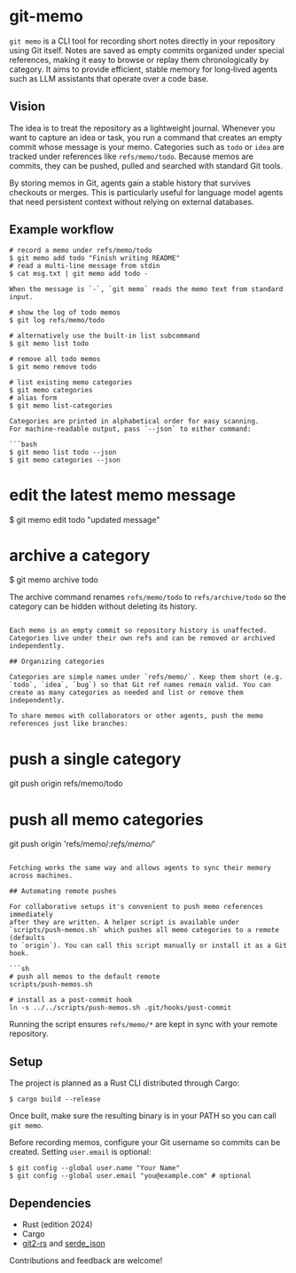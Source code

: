 # git-memo

`git memo` is a CLI tool for recording short notes directly in your repository using Git itself. Notes are saved as empty commits organized under special references, making it easy to browse or replay them chronologically by category. It aims to provide efficient, stable memory for long‑lived agents such as LLM assistants that operate over a code base.

## Vision

The idea is to treat the repository as a lightweight journal. Whenever you want to capture an idea or task, you run a command that creates an empty commit whose message is your memo. Categories such as `todo` or `idea` are tracked under references like `refs/memo/todo`. Because memos are commits, they can be pushed, pulled and searched with standard Git tools.

By storing memos in Git, agents gain a stable history that survives checkouts or merges. This is particularly useful for language model agents that need persistent context without relying on external databases.

## Example workflow

```
# record a memo under refs/memo/todo
$ git memo add todo "Finish writing README"
# read a multi-line message from stdin
$ cat msg.txt | git memo add todo -

When the message is `-`, `git memo` reads the memo text from standard input.

# show the log of todo memos
$ git log refs/memo/todo

# alternatively use the built-in list subcommand
$ git memo list todo

# remove all todo memos
$ git memo remove todo

# list existing memo categories
$ git memo categories
# alias form
$ git memo list-categories

Categories are printed in alphabetical order for easy scanning.
For machine-readable output, pass `--json` to either command:

```bash
$ git memo list todo --json
$ git memo categories --json
```

# edit the latest memo message
$ git memo edit todo "updated message"

# archive a category
$ git memo archive todo

The archive command renames `refs/memo/todo` to `refs/archive/todo` so
the category can be hidden without deleting its history.
```

Each memo is an empty commit so repository history is unaffected. Categories live under their own refs and can be removed or archived independently.

## Organizing categories

Categories are simple names under `refs/memo/`. Keep them short (e.g. `todo`, `idea`, `bug`) so that Git ref names remain valid. You can create as many categories as needed and list or remove them independently.

To share memos with collaborators or other agents, push the memo references just like branches:

```
# push a single category
git push origin refs/memo/todo

# push all memo categories
git push origin 'refs/memo/*:refs/memo/*'
```

Fetching works the same way and allows agents to sync their memory across machines.

## Automating remote pushes

For collaborative setups it's convenient to push memo references immediately
after they are written. A helper script is available under
`scripts/push-memos.sh` which pushes all memo categories to a remote (defaults
to `origin`). You can call this script manually or install it as a Git hook.

```sh
# push all memos to the default remote
scripts/push-memos.sh

# install as a post-commit hook
ln -s ../../scripts/push-memos.sh .git/hooks/post-commit
```

Running the script ensures `refs/memo/*` are kept in sync with your remote
repository.

## Setup

The project is planned as a Rust CLI distributed through Cargo:

```
$ cargo build --release
```

Once built, make sure the resulting binary is in your PATH so you can call `git memo`.

Before recording memos, configure your Git username so commits can be created.
Setting `user.email` is optional:

```
$ git config --global user.name "Your Name"
$ git config --global user.email "you@example.com" # optional
```

## Dependencies

- Rust (edition 2024)
- Cargo
- [git2-rs](https://github.com/rust-lang/git2-rs) and [serde_json](https://github.com/serde-rs/json)

Contributions and feedback are welcome!

